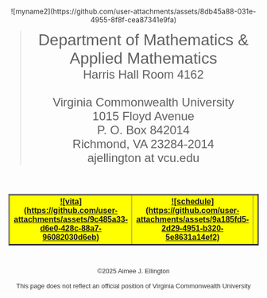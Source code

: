 <HTML>
<TITLE>Dr. Aimee J. Ellington</TITLE>
<BODY BACKGROUND="yell_lines.jpg" TEXT="333333" LINK="000000"
ALINK="CC0000" VLINK="333333">
<BR>
<CENTER>![myname2](https://github.com/user-attachments/assets/8db45a88-031e-4955-8f8f-cea87341e9fa)</CENTER>
<CENTER><BLOCKQUOTE><FONT FACE="Arial" SIZE="6">Department of Mathematics & Applied Mathematics</FONT FACE="Arial" SIZE="6">
<BR><FONT FACE="Arial" SIZE="5">
Harris Hall Room 4162<BR><BR>
Virginia Commonwealth University<BR>
1015 Floyd Avenue<BR>
P. O. Box 842014<BR>
Richmond, VA  23284-2014<BR>
ajellington at vcu.edu
</BLOCKQUOTE></CENTER>
<CENTER>
<BR>
<TABLE ALIGN=CENTER BGCOLOR="FFFF00" BORDER=2>
<TR><TH><A HREF="AimeeEllingtonCV.pdf">![vita](https://github.com/user-attachments/assets/9c485a33-d6e0-428c-88a7-96082030d6eb)</A></TH>
<TH><A HREF="schedule.htm">![schedule](https://github.com/user-attachments/assets/9a185fd5-2d29-4951-b320-5e8631a14ef2)</A></TH>
<TH><A HREF="http://www.vcu.edu"></A>![vcumenu](https://github.com/user-attachments/assets/b285417e-91a6-42f0-8a2e-c36c8bfd2125)
</TH></TR>
</TABLE>
<BR>
<FONT FACE="Arial" SIZE="2">
&copy;2025 Aimee J. Ellington
<BR><BR>
This page does not reflect an official position of Virginia Commonwealth University
</FONT FACE="Arial" SIZE="2">
</CENTER>
</BODY>
</HTML>
